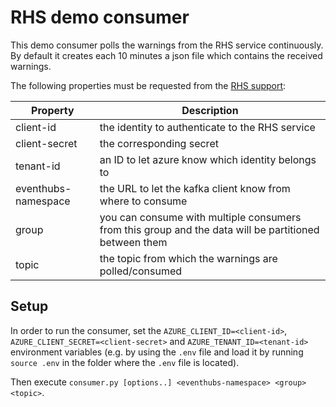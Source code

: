 # RHS demo consumer

This demo consumer polls the warnings from the RHS service continuously. By default it creates each 10 minutes a json file which contains the received warnings.

The following properties must be requested from the [RHS support](https://www.bosch-mobility.com/de/loesungen/assistenzsysteme/connected-map-services/):

| Property | Description |
| - | - |
| client-id | the identity to authenticate to the RHS service |
| client-secret | the corresponding secret |
| tenant-id | an ID to let azure know which identity belongs to |
| eventhubs-namespace | the URL to let the kafka client know from where to consume |
| group | you can consume with multiple consumers from this group and the data will be partitioned between them |
| topic | the topic from which the warnings are polled/consumed |


## Setup

In order to run the consumer, set the `AZURE_CLIENT_ID=<client-id>`, `AZURE_CLIENT_SECRET=<client-secret>` and `AZURE_TENANT_ID=<tenant-id>` environment variables (e.g. by using the `.env` file and load it by running `source .env` in the folder where the `.env` file is located).

Then execute `consumer.py [options..] <eventhubs-namespace> <group> <topic>`.

